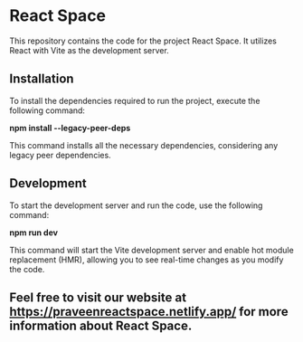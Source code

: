 # React Space

This repository contains the code for the project React Space. It utilizes React with Vite as the development server.

## Installation

To install the dependencies required to run the project, execute the following command:

**npm install --legacy-peer-deps**

This command installs all the necessary dependencies, considering any legacy peer dependencies.

## Development

To start the development server and run the code, use the following command:

**npm run dev**

This command will start the Vite development server and enable hot module replacement (HMR), allowing you to see real-time changes as you modify the code.

## Feel free to visit our website at https://praveenreactspace.netlify.app/ for more information about React Space.
